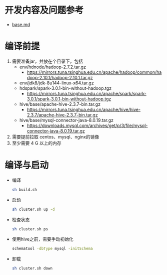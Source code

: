 # 开发内容及问题参考
- [base.md](base.md)

# 编译前提
1. 需要准备jar，并放在个目录下，包括
    - env/hdnode/hadoop-2.7.2.tar.gz
        - https://mirrors.tuna.tsinghua.edu.cn/apache/hadoop/common/hadoop-2.10.1/hadoop-2.10.1.tar.gz 
    - env/jdk8/jdk-8u144-linux-x64.tar.gz
    - hdspark/spark-3.0.1-bin-without-hadoop.tgz
        - https://mirrors.tuna.tsinghua.edu.cn/apache/spark/spark-3.0.1/spark-3.0.1-bin-without-hadoop.tgz 
    - hive/base/apache-hive-2.3.7-bin.tar.gz
        - https://mirrors.tuna.tsinghua.edu.cn/apache/hive/hive-2.3.7/apache-hive-2.3.7-bin.tar.gz
    - hive/base/mysql-connector-java-8.0.19.tar.gz
        - https://downloads.mysql.com/archives/get/p/3/file/mysql-connector-java-8.0.19.tar.gz
2. 需要提前拉取 centos、mysql、nginx的镜像
3. 至少需要 4 G 以上的内存

# 编译与启动
- 编译
    ```sh
    sh build.sh
    ```
- 启动
    ```sh
    sh cluster.sh up -d
    ```
- 检查状态
    ```sh
    sh cluster.sh ps
    ```
- 使用hive之前，需要手动初始化
    ```sh
    schematool -dbType mysql -initSchema
    ```
- 卸载
    ```sh
    sh cluster.sh down
    ```